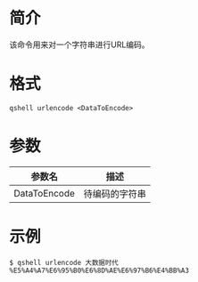 # 简介

该命令用来对一个字符串进行URL编码。

# 格式

```
qshell urlencode <DataToEncode>
```
# 参数

|参数名|描述|
|---------|-------------|
|DataToEncode|待编码的字符串|

# 示例

```
$ qshell urlencode 大数据时代
%E5%A4%A7%E6%95%B0%E6%8D%AE%E6%97%B6%E4%BB%A3
```